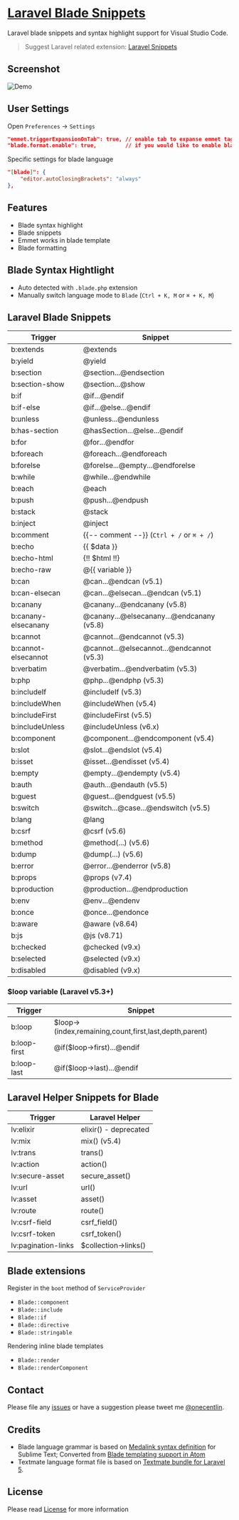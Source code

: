 # [Laravel Blade Snippets](https://marketplace.visualstudio.com/items?itemName=onecentlin.laravel-blade)

Laravel blade snippets and syntax highlight support for Visual Studio Code.

> Suggest Laravel related extension: [Laravel Snippets](https://marketplace.visualstudio.com/items?itemName=onecentlin.laravel5-snippets)

## Screenshot

![Demo](https://github.com/onecentlin/laravel-blade-snippets-vscode/raw/master/images/screenshot.gif)

## User Settings

Open `Preferences` -> `Settings`

```json
"emmet.triggerExpansionOnTab": true, // enable tab to expanse emmet tags
"blade.format.enable": true,         // if you would like to enable blade format
```

Specific settings for blade language

```json
"[blade]": {
    "editor.autoClosingBrackets": "always"
},
```

## Features

- Blade syntax highlight
- Blade snippets
- Emmet works in blade template
- Blade formatting

## Blade Syntax Hightlight

- Auto detected with `.blade.php` extension
- Manually switch language mode to `Blade` (`Ctrl + K, M` or `⌘ + K, M`)

## Laravel Blade Snippets

| Trigger             | Snippet                                   |
| ------------------- | ----------------------------------------- |
| b:extends           | @extends                                  |
| b:yield             | @yield                                    |
| b:section           | @section...@endsection                    |
| b:section-show      | @section...@show                          |
| b:if                | @if...@endif                              |
| b:if-else           | @if...@else...@endif                      |
| b:unless            | @unless...@endunless                      |
| b:has-section       | @hasSection...@else...@endif              |
| b:for               | @for...@endfor                            |
| b:foreach           | @foreach...@endforeach                    |
| b:forelse           | @forelse...@empty...@endforelse           |
| b:while             | @while...@endwhile                        |
| b:each              | @each                                     |
| b:push              | @push...@endpush                          |
| b:stack             | @stack                                    |
| b:inject            | @inject                                   |
| b:comment           | {{-- comment --}} (`Ctrl + /` or `⌘ + /`) |
| b:echo              | {{ $data }}                               |
| b:echo-html         | {!! $html !!}                             |
| b:echo-raw          | @{{ variable }}                           |
| b:can               | @can...@endcan (v5.1)                     |
| b:can-elsecan       | @can...@elsecan...@endcan (v5.1)          |
| b:canany            | @canany...@endcanany (v5.8)               |
| b:canany-elsecanany | @canany...@elsecanany...@endcanany (v5.8) |
| b:cannot            | @cannot...@endcannot (v5.3)               |
| b:cannot-elsecannot | @cannot...@elsecannot...@endcannot (v5.3) |
| b:verbatim          | @verbatim...@endverbatim (v5.3)           |
| b:php               | @php...@endphp (v5.3)                     |
| b:includeIf         | @includeIf (v5.3)                         |
| b:includeWhen       | @includeWhen (v5.4)                       |
| b:includeFirst      | @includeFirst (v5.5)                      |
| b:includeUnless     | @includeUnless (v6.x)                     |
| b:component         | @component...@endcomponent (v5.4)         |
| b:slot              | @slot...@endslot (v5.4)                   |
| b:isset             | @isset...@endisset (v5.4)                 |
| b:empty             | @empty...@endempty (v5.4)                 |
| b:auth              | @auth...@endauth (v5.5)                   |
| b:guest             | @guest...@endguest (v5.5)                 |
| b:switch            | @switch...@case...@endswitch (v5.5)       |
| b:lang              | @lang                                     |
| b:csrf              | @csrf (v5.6)                              |
| b:method            | @method(...) (v5.6)                       |
| b:dump              | @dump(...) (v5.6)                         |
| b:error             | @error...@enderror (v5.8)                 |
| b:props             | @props (v7.4)                             |
| b:production        | @production...@endproduction              |
| b:env               | @env...@endenv                            |
| b:once              | @once...@endonce                          |
| b:aware             | @aware (v8.64)                            |
| b:js                | @js (v8.71)                               |
| b:checked           | @checked (v9.x)                           |
| b:selected          | @selected (v9.x)                          |
| b:disabled          | @disabled (v9.x)                          |

### $loop variable (Laravel v5.3+)

| Trigger      | Snippet                                                |
| ------------ | ------------------------------------------------------ |
| b:loop       | $loop->(index,remaining,count,first,last,depth,parent) |
| b:loop-first | @if($loop->first)...@endif                             |
| b:loop-last  | @if($loop->last)...@endif                              |

## Laravel Helper Snippets for Blade

| Trigger             | Laravel Helper        |
| ------------------- | --------------------- |
| lv:elixir           | elixir() - deprecated |
| lv:mix              | mix() (v5.4)          |
| lv:trans            | trans()               |
| lv:action           | action()              |
| lv:secure-asset     | secure_asset()        |
| lv:url              | url()                 |
| lv:asset            | asset()               |
| lv:route            | route()               |
| lv:csrf-field       | csrf_field()          |
| lv:csrf-token       | csrf_token()          |
| lv:pagination-links | $collection->links()  |

## Blade extensions

Register in the `boot` method of `ServiceProvider`

- `Blade::component`
- `Blade::include`
- `Blade::if`
- `Blade::directive`
- `Blade::stringable`

Rendering inline blade templates

- `Blade::render`
- `Blade::renderComponent`

## Contact

Please file any [issues](https://github.com/onecentlin/laravel-blade-snippets-vscode/issues) or have a suggestion please tweet me [@onecentlin](https://twitter.com/onecentlin).

## Credits

- Blade language grammar is based on [Medalink syntax definition](https://github.com/Medalink/laravel-blade) for Sublime Text; Converted from [Blade templating support in Atom](https://github.com/jawee/language-blade)
- Textmate language format file is based on [Textmate bundle for Laravel 5](https://github.com/loranger/Laravel.tmbundle).

## License

Please read [License](https://github.com/onecentlin/laravel-blade-snippets-vscode/blob/master/LICENSE.md) for more information
